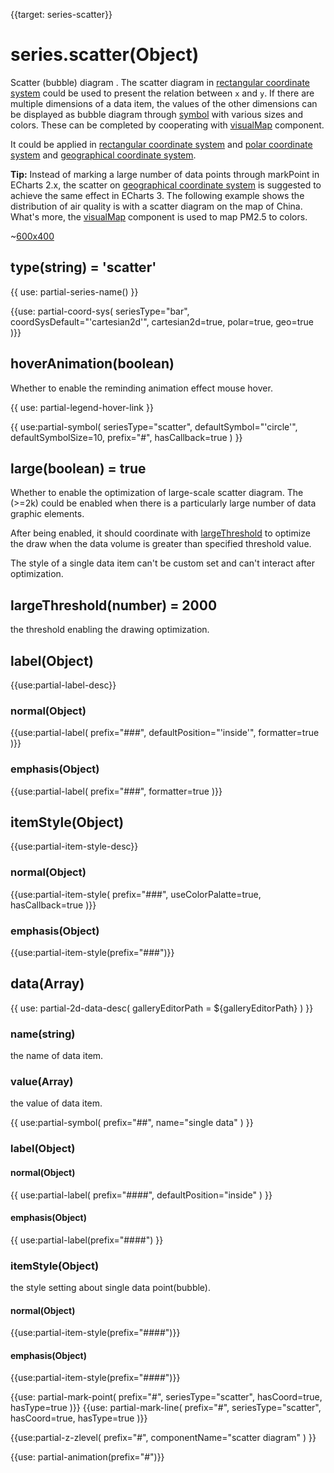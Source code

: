 {{target: series-scatter}}

# series.scatter(Object)

Scatter (bubble) diagram . The scatter diagram in [rectangular coordinate system](~grid) could be used to present the relation between  `x` and `y`. If there are multiple dimensions of a data item, the values of the other dimensions can be displayed as bubble diagram through [symbol](~series-scatter.symbol) with various sizes and colors. These can be completed by cooperating with [visualMap](~visualMap) component.


It could be applied in [rectangular coordinate system](~grid) and [polar coordinate system](~polar) and [geographical coordinate system](~geo).


**Tip:** Instead of marking a large number of data points through markPoint in ECharts 2.x, the scatter on [geographical coordinate system](~geo) is suggested to achieve the same effect in ECharts 3. The following example shows the distribution of air quality is with a scatter diagram on the map of China. What's more, the [visualMap](~visualMap) component is used to map PM2.5 to colors. 

~[600x400](${galleryViewPath}scatter-map&edit=1&reset=1)

## type(string) = 'scatter'

{{ use: partial-series-name() }}

{{use: partial-coord-sys(
    seriesType="bar",
    coordSysDefault="'cartesian2d'",
    cartesian2d=true,
    polar=true,
    geo=true
)}}

## hoverAnimation(boolean)
Whether to enable the reminding animation effect mouse hover.

{{ use: partial-legend-hover-link }}

{{ use:partial-symbol(
    seriesType="scatter",
    defaultSymbol="'circle'",
    defaultSymbolSize=10,
    prefix="#",
    hasCallback=true
) }}

## large(boolean) = true
Whether to enable the optimization of large-scale scatter diagram. The (>=2k)  could be enabled when there is a particularly large number of data graphic elements. 

After being enabled, it should coordinate with [largeThreshold](~series-scatter.largeThreshold) to optimize the draw when the data volume is greater than specified threshold value.

The style of a single data item can't be custom set and can't interact after optimization. 

## largeThreshold(number) = 2000
the threshold enabling the drawing optimization.

## label(Object)
{{use:partial-label-desc}}
### normal(Object)
{{use:partial-label(
    prefix="###",
    defaultPosition="'inside'",
    formatter=true
)}}
### emphasis(Object)
{{use:partial-label(
    prefix="###",
    formatter=true
)}}


## itemStyle(Object)
{{use:partial-item-style-desc}}
### normal(Object)
{{use:partial-item-style(
    prefix="###",
    useColorPalatte=true,
    hasCallback=true
)}}
### emphasis(Object)
{{use:partial-item-style(prefix="###")}}


## data(Array)

{{ use: partial-2d-data-desc(
    galleryEditorPath = ${galleryEditorPath}
) }}

### name(string)
the name of data item.

### value(Array)
the value of data item.

{{ use:partial-symbol(
    prefix="##",
    name="single data"
) }}

### label(Object)
#### normal(Object)
{{ use:partial-label(
    prefix="####",
    defaultPosition="inside"
) }}
#### emphasis(Object)
{{ use:partial-label(prefix="####") }}


### itemStyle(Object)
the style setting about single data point(bubble).
#### normal(Object)
{{use:partial-item-style(prefix="####")}}
#### emphasis(Object)
{{use:partial-item-style(prefix="####")}}

{{use: partial-mark-point(
    prefix="#",
    seriesType="scatter",
    hasCoord=true,
    hasType=true
)}}
{{use: partial-mark-line(
    prefix="#",
    seriesType="scatter",
    hasCoord=true,
    hasType=true
)}}

{{use:partial-z-zlevel(
    prefix="#",
    componentName="scatter diagram"
) }}

{{use: partial-animation(prefix="#")}}

